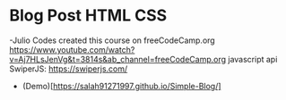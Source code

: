 # Blog Post HTML CSS

-Julio Codes created this course on freeCodeCamp.org
https://www.youtube.com/watch?v=Aj7HLsJenVg&t=3814s&ab_channel=freeCodeCamp.org
javascript api SwiperJS: https://swiperjs.com/

- (Demo)[https://salah91271997.github.io/Simple-Blog/]
